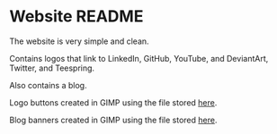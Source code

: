 # Website README

The website is very simple and clean.

Contains logos that link to LinkedIn, GitHub, YouTube, and DeviantArt, Twitter, and Teespring.

Also contains a blog.

Logo buttons created in GIMP using the file stored [here](content/images/ButtonTemplate.xcf).

Blog banners created in GIMP using the file stored [here](content/blogimages/BlogBannerTemplate.xcf).
